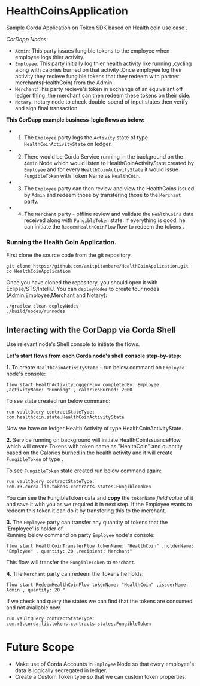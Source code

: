 # HealthCoinsApplication
Sample Corda Application on Token SDK  based on Health coin use case .

*CorDapp Nodes:*

* `Admin`:  This party issues fungible tokens to the employee when employee logs thier activity.
* `Employee`: This party initially log thier  health activity like running ,cycling along with calories burned on that activity .Once employee log their activity they recieve fungible tokens that they redeem with partner merchants(HealthCoin) from the Admin.
* `Merchant`:This party recieve's token in exchange of an equivalant off ledger thing ,the merchant can then redeem these tokens on their side.
* `Notary`: notary node to check double-spend of input states then verify and sign final transaction.


**This CorDapp example business-logic flows as below:**

* 1. The `Employee` party logs the `Activity` state of type `HealthCoinActivityState` on ledger.
* 2. There would be Corda Service running  in the background on the `Admin` Node which would listen to HealthCoinActivityState created by `Employee`  and for every `HealthCoinActivityState` it would issue `FungibleToken` with Token Name as `HealthCoin`. 
* 3. The `Employee` party can then review and view the HealthCoins issued by `Admin` and redeem those by transfering those to the `Merchant` party.
* 4. The `Merchant` party - offline review and validate the `HealthCoins` data received along with `FungibleToken` state. If everything is good, he can initiate the `RedeemHealthCoinFlow` flow to redeem the tokens . 

### Running the Health Coin Application.

First  clone the source code from the git repository.

    git clone https://github.com/amitpitambare/HealthCoinApplication.git
    cd HealthCoinApplication
   

Once you have cloned   the repository, you should open it with Eclipse/STS/IntelliJ. 
You can `deployNodes` to create four nodes (Admin.Employee,Merchant and Notary):

    ./gradlew clean deployNodes
    ./build/nodes/runnodes

## Interacting with the CorDapp via Corda Shell

Use relevant node's Shell console to initiate the flows.

**Let's start flows from each Corda node's shell console step-by-step:**

**1.** To create `HealthCoinActivityState` - run below command on `Employee` node's console:
```console
flow start HealthActivityLoggerFlow completedBy: Employee ,activityName: "Running" , caloriesBurned: 2000
```
To see state created run below command:
```console
run vaultQuery contractStateType: com.healthcoin.state.HealthCoinActivityState
```
Now we have on ledger Health Activity of type HealthCoinActivityState.
    
**2.** Service running on background will  initiate HealthCoinIssuanceFlow which will create Tokens with token name as "HealthCoin" and quantity based on the Calories burned in the health activity and it will create `FungibleToken` of type .

To see `FungibleToken` state created run below command again:
```console    
run vaultQuery contractStateType: com.r3.corda.lib.tokens.contracts.states.FungibleToken
```    
You can see the FungibleToken  data and **copy** the `tokenName` *field value* of it and save it with you as we required it in next step.
If the Employee wants to redeem this token it can do it by transfering this to the merchant.

**3.** The `Employee` party can transfer any quantity of tokens that the 'Employee' is holder of.  
Running below command on party `Employee` node's console:
```console
flow start HealthCoinTransferFlow tokenName: "HealthCoin" ,holderName: "Employee" , quantity: 20 ,recipient: Merchant"
```
This flow will transfer the `FungibleToken`  to `Merchant`.

**4.** The `Merchant` party can redeem the Tokens he holds:
```console
flow start RedeemHealthCoinFlow tokenName: "HealthCoin" ,issuerName: Admin , quantity: 20 "
```

If we check and query the states we can find that the tokens are consumed and not available now.
```console    
run vaultQuery contractStateType: com.r3.corda.lib.tokens.contracts.states.FungibleToken
``` 

# Future Scope

* Make use of Corda Accounts in `Employee` Node so that every employee's data is logically segregated in ledger.
* Create a Custom Token type so that we can custom token properties.





